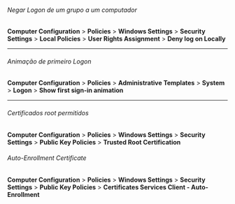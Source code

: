 ###### Negar Logon de um grupo a um computador
**Computer Configuration** > **Policies** > **Windows Settings** > **Security Settings** > **Local Policies** > **User Rights Assignment** > **Deny log on Locally**

---
###### Animação de primeiro Logon
**Computer Configuration** > **Policies** > **Administrative Templates** > **System** > **Logon** > **Show first sign-in animation**

---
###### Certificados root permitidos
**Computer Configuration** > **Policies** > **Windows Settings** > **Security Settings** > **Public Key Policies** > **Trusted Root Certification**

###### Auto-Enrollment Certificate
**Computer Configuration** > **Policies** > **Windows Settings** > **Security Settings** > **Public Key Policies** > **Certificates Services Client - Auto-Enrollment**




